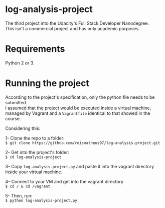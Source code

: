# log-analysis-project
The third project into the Udacity's Full Stack Developer Nanodegree. \
This isn't a commercial project and has only academic purposes.

# Requirements
Python 2 or 3.

# Running the project
According to the project's specification, only the python file needs to be submitted. \
I assumed that the project would be executed inside a virtual machine, managed by Vagrant and a ```Vagrantfile``` identical to that showed in the course.

Considering this:

1- Clone the repo to a folder: \
```$ git clone https://github.com/reismatheus97/log-analysis-project.git``` 

2- Get into the project's folder: \
```$ cd log-analysis-project``` 

3- Copy ```log-analysis-project.py``` and paste it into the vagrant directory inside your virtual machine.

4- Connect to your VM and get into the vagrant directory \
```$ cd / & cd /vagrant ``` 

5- Then, run: \
```$ python log-analysis-project.py ```

